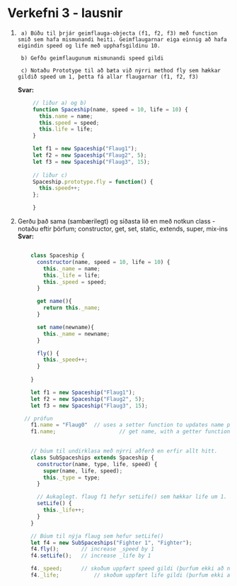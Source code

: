 # Verkefni 3 - lausnir


1.	
		a) Búðu til þrjár geimflauga-objecta (f1, f2, f3) með function smið sem hafa mismunandi heiti. Geimflaugarnar eiga einnig að hafa eigindin speed og life með upphafsgildinu 10.

		b) Gefðu geimflaugunum mismunandi speed gildi

		c) Notaðu Prototype til að bæta við nýrri method fly sem hækkar gildið speed um 1, þetta fá allar flaugarnar (f1, f2, f3)


	 **Svar:**  
```JavaScript
		// liður a) og b)
	    function Spaceship(name, speed = 10, life = 10) {
	      this.name = name;
	      this.speed = speed;
	      this.life = life;
	    }

	    let f1 = new Spaceship("Flaug1");
	    let f2 = new Spaceship("Flaug2", 5);
	    let f3 = new Spaceship("Flaug3", 15);
	    
	    // liður c)
	    Spaceship.prototype.fly = function() {
	      this.speed++;
	    };

		}
```

2. Gerðu það sama (sambærilegt) og síðasta lið en með notkun class - notaðu eftir þörfum; constructor, get, set, static, extends, super, mix-ins
	**Svar:**  

	```JavaScript

	    class Spaceship {
	      constructor(name, speed = 10, life = 10) {
	        this._name = name;
	        this._life = life;
	        this._speed = speed;
	      }

 		  get name(){
	  	  	return this._name;
		  }

	  	  set name(newname){
	  	  	this._name = newname;
		  }

 		  fly() {
	        this._speed++;
	      }
	    
	    }

	    let f1 = new Spaceship("Flaug1");
	    let f2 = new Spaceship("Flaug2", 5);
	    let f3 = new Spaceship("Flaug3", 15);

	  // prófun
		f1.name = "Flaug0"	// uses a setter function to updates name property
		f1.name;    				// get name, with a getter function

		
		// búum til undirklasa með nýrri aðferð en erfir allt hitt.
	    class SubSpaceships extends Spaceship {
	      constructor(name, type, life, speed) {
	        super(name, life, speed);
	        this._type = type;
	      }

	      // Aukaglegt. flaug f1 hefyr setLife() sem hækkar life um 1. Þessa aðferð eiga hinar flaugarnar ekki að hafa.
	      setLife() {
	        this._life++;
	      }
	    }

	    // Búum til nýja flaug sem hefur setLife()
	    let f4 = new SubSpaceships("Fighter 1", "Fighter");
	    f4.fly();  		// increase _speed by 1
	    f4.setLife();	// increase _life by 1

	    f4._speed;		// skoðum uppfært speed gildi (þurfum ekki að nota get)
	    f4._life;			// skoðum uppfært life gildi (þurfum ekki að nota get)

	```
